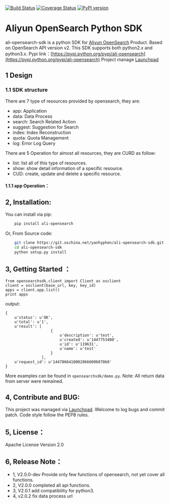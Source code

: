 [![Build Status](https://travis-ci.org/yanheven/ali-opensearch-sdk.svg?branch=master)](https://travis-ci.org/yanheven/ali-opensearch-sdk)
[![Coverage Status](https://coveralls.io/repos/yanheven/ali-opensearch-sdk/badge.svg?branch=master&service=github)](https://coveralls.io/github/yanheven/ali-opensearch-sdk?branch=master)
[![PyPI version](https://badge.fury.io/py/ali-opensearch.svg)](https://badge.fury.io/py/ali-opensearch)

# Aliyun OpenSearch Python SDK

ali-opensearch-sdk is a python SDK for [Aliyun OpenSearch](http://www.aliyun.com/product/opensearch) Product.
Based on OpenSearch API version v2. This SDK supports both python2.x and python3.x.
Pypi link：[https://pypi.python.org/pypi/ali-opensearch](https://pypi.python.org/pypi/ali-opensearch)
Project manage [Launchpad](https://launchpad.net/ali-opensearch-python-sdk)

## 1 Design
### 1.1 SDK structure
There are 7 type of resources provided by opensearch, they are:

- app: Application
- data: Data Process
- search: Search Related Action
- suggest: Suggestion for Search
- index: Index Reconstruction
- quota: Quota Management
- log: Error Log Query

There are 5 Operation for almost all resources, they are CURD as follow:

- list: list all of this type of resources.
- show: show detail information of a specific resource.
- CUD: create, update and delete a specific resource.

#### 1.1.1 app Operation：

## 2, Installation:

You can install via pip:

```bash
    pip install ali-opensearch
```

Or, From Source code:

```bash
    git clone https://git.oschina.net/yanhyphen/ali-opensearch-sdk.git
    cd ali-opensearch-sdk
    python setup.py install
```

##  3, Getting Started ：

    from opensearchsdk.client import Client as osclient
    client = osclient(base_url, key, key_id)
    apps = client.app.list()
    print apps

output:

    {
        u'status': u'OK',
        u'total': u'1',
        u'result': [
                        {
                            u'description': u'test',
                            u'created': u'1447753400',
                            u'id': u'119631',
                            u'name': u'test'
                        }
                    ],
        u'request_id': u'1447866418002866600607068'
    }

More examples can be found in `opensearchsdk/demo.py`.
Note: All return data from server were remained.

## 4, Contribute and BUG:
This project was managed via [Launchpad](https://launchpad.net/ali-opensearch-python-sdk).
Welcome to log bugs and commit patch.
Code style follow the PEP8 rules.

## 5, License：
Apache License Version 2.0

## 6, Release Note：
- 1, V2.0.0-dev Provide only few functions of opensearch, not yet cover all functions.
- 2, V2.0.0 completed all api functions.
- 3, V2.0.1 add compatibility for python3.
- 4, v2.0.2 fix data process url
